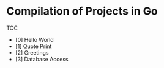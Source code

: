 # Compilation of Projects in Go

TOC

- [0] Hello World
- [1] Quote Print
- [2] Greetings
- [3] Database Access
